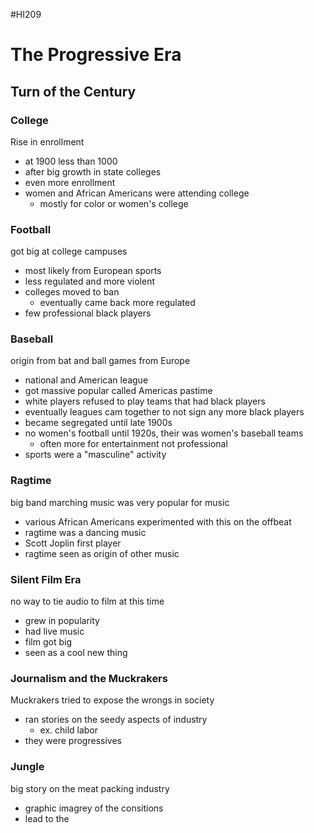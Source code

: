 #HI209 

# The Progressive Era

## Turn of the Century

### College

Rise in enrollment
- at 1900 less than 1000
- after big growth in state colleges
- even more enrollment
- women and African Americans were attending college
	- mostly for color or women's college

### Football

got big at college campuses
- most likely from European sports
- less regulated and more violent
- colleges moved to ban
	- eventually came back more regulated
- few professional black players 

### Baseball

origin from bat and ball games from Europe
- national and American league
- got massive popular called Americas pastime
- white players refused to play teams that had black players
- eventually leagues cam together to not sign any more black players
- became segregated until late 1900s
- no women's football until 1920s, their was women's baseball teams
	- often more for entertainment not professional
- sports were a "masculine" activity

### Ragtime

big band marching music was very popular for music
- various African Americans experimented with this on the offbeat
- ragtime was a dancing music
- Scott Joplin first player
- ragtime seen as origin of other music

### Silent Film Era

no way to tie audio to film at this time
- grew in popularity
- had live music
- film got big
- seen as a cool new thing

### Journalism and the Muckrakers

Muckrakers tried to expose the wrongs in society
- ran stories on the seedy aspects of industry
	- ex. child labor
- they were progressives

### Jungle

big story on the meat packing industry
- graphic imagrey of the consitions
- lead to the 